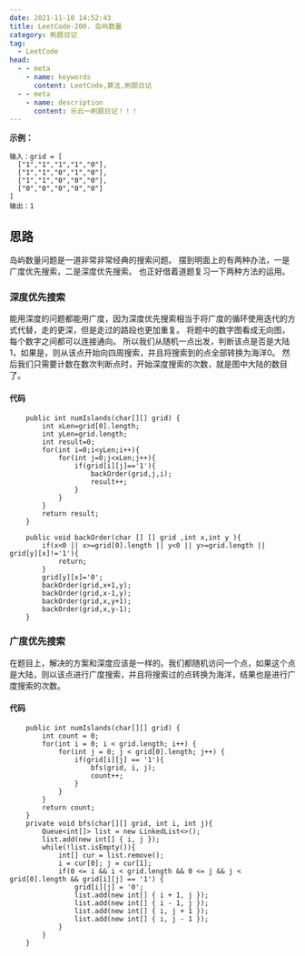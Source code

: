 ```yaml
---
date: 2021-11-10 14:52:43
title: LeetCode-200. 岛屿数量
category: 刷题日记
tag:
  - LeetCode
head:
  - - meta
    - name: keywords
      content: LeetCode,算法,刷题日记
  - - meta
    - name: description
      content: 乐云一刷题日记！！！
---
```

**示例：**
```
输入：grid = [
  ["1","1","1","1","0"],
  ["1","1","0","1","0"],
  ["1","1","0","0","0"],
  ["0","0","0","0","0"]
]
输出：1
```
## 思路
岛屿数量问题是一道非常非常经典的搜索问题。
摆到明面上的有两种办法，一是广度优先搜索，二是深度优先搜索。
也正好借着道题复习一下两种方法的运用。
### 深度优先搜索
能用深度的问题都能用广度，因为深度优先搜索相当于将广度的循环使用迭代的方式代替，走的更深，但是走过的路段也更加重复。
将题中的数字图看成无向图，每个数字之间都可以连接通向。
所以我们从随机一点出发，判断该点是否是大陆1，如果是，则从该点开始向四周搜索，并且将搜索到的点全部转换为海洋0。
然后我们只需要计数在数次判断点时，开始深度搜索的次数，就是图中大陆的数目了。

#### 代码
```
    public int numIslands(char[][] grid) {
        int xLen=grid[0].length;
        int yLen=grid.length;
        int result=0;
        for(int i=0;i<yLen;i++){
            for(int j=0;j<xLen;j++){
                if(grid[i][j]=='1'){
                    backOrder(grid,j,i);
                    result++;
                }
            }
        }
        return result;
    }

    public void backOrder(char [] [] grid ,int x,int y ){
        if(x<0 || x>=grid[0].length || y<0 || y>=grid.length || grid[y][x]!='1'){
            return;
        }
        grid[y][x]='0';
        backOrder(grid,x+1,y);
        backOrder(grid,x-1,y);
        backOrder(grid,x,y+1);
        backOrder(grid,x,y-1);
    }
```

### 广度优先搜索
在题目上，解决的方案和深度应该是一样的。我们都随机访问一个点，如果这个点是大陆，则以该点进行广度搜索，并且将搜索过的点转换为海洋，结果也是进行广度搜索的次数。
#### 代码
```
    public int numIslands(char[][] grid) {
        int count = 0;
        for(int i = 0; i < grid.length; i++) {
            for(int j = 0; j < grid[0].length; j++) {
                if(grid[i][j] == '1'){
                    bfs(grid, i, j);
                    count++;
                }
            }
        }
        return count;
    }
    private void bfs(char[][] grid, int i, int j){
        Queue<int[]> list = new LinkedList<>();
        list.add(new int[] { i, j });
        while(!list.isEmpty()){
            int[] cur = list.remove();
            i = cur[0]; j = cur[1];
            if(0 <= i && i < grid.length && 0 <= j && j < grid[0].length && grid[i][j] == '1') {
                grid[i][j] = '0';
                list.add(new int[] { i + 1, j });
                list.add(new int[] { i - 1, j });
                list.add(new int[] { i, j + 1 });
                list.add(new int[] { i, j - 1 });
            }
        }
    }
```
